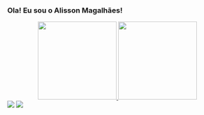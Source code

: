 ### Ola! Eu sou o Alisson Magalhães!


<div align="center">
  <a href="https://github.com/alisson-ap">
  <img height="180em" src="https://github-readme-stats.vercel.app/api?username=alisson-ap&show_icons=true&theme=dracula&include_all_commits=true&count_private=true"/>
  <img height="180em" src="https://github-readme-stats.vercel.app/api/top-langs/?username=alisson-ap&layout=compact&langs_count=7&theme=dracula"/>
</div>
<div>
  <a href = "mailto:alisson08silva@gmail.com"><img src="https://img.shields.io/badge/-Gmail-%23333?style=for-the-badge&logo=gmail&logoColor=white" target="_blank"></a>
  <a href="https://www.linkedin.com/in/alisson-magalh%C3%A3es-629820187/" target="_blank"><img src="https://img.shields.io/badge/-LinkedIn-%230077B5?style=for-the-badge&logo=linkedin&logoColor=white" target="_blank"></a> 
  </div> 
 
